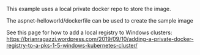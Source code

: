 This example uses a local private docker repo to store the image.

The aspnet-helloworld/dockerfile can be used to create the sample image

See this page for how to add a local registry to Windows clusters:
https://brianragazzi.wordpress.com/2019/09/10/adding-a-private-docker-registry-to-a-pks-1-5-windows-kubernetes-cluster/
